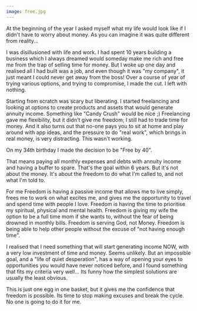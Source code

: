 ```yaml
---
image: free.jpg
---
```


At the beginning of the year I asked myself what my life would look like if I didn't have to worry about money. As you can imagine it was quite different from reality...

I was disillusioned with life and work. I had spent 10 years building a business which I always dreamed would someday make me rich and free me from the trap of selling time for money. But I woke up one day and realised all I had built was a job, and even though it was "my company", it just meant I could never get away from the boss! Over a course of year of trying various options, and trying to compromise, I made the cut. I left with nothing.

Starting from scratch was scary but liberating. I started freelancing and looking at options to create products and assets that would generate annuity income. Something like "Candy Crush" would be nice ;) Freelancing gave me flexibility, but it didn't give me freedom; I still had to trade time for money. And it also turns out that no-one pays you to sit at home and play around with app ideas, and the pressure to do "real work", which brings in real money, is very distracting. This wasn't working.

On my 34th birthday I made the decision to be "Free by 40". 

That means paying all monthly expenses and debts with annuity income and having a buffer to spare. That's the goal within 6 years. But it's not about the money. It's about the freedom to do what I'm called to, and not what I'm told to.

For me Freedom is having a passive income that allows me to live simply, frees me to work on what excites me, and gives me the opportunity to travel and spend time with people I love. Freedom is having the time to prioritise my spiritual, physical and mental health. Freedom is giving my wife the option to be a full time mom if she wants to, without the fear of being drowned in monthly bills. Freedom is serving God, not Money. Freedom is being able to help other people without the excuse of "not having enough time". 

I realised that I need something that will start generating income NOW, with a very low investment of time and money. Seems unlikely. But an impossible goal, and a "life of quiet desperation", has a way of opening your eyes to opportunities you would have never noticed before, and I found something that fits my criteria very well... Its funny how the simplest solutions are usually the least obvious.

This is just one egg in one basket, but it gives me the confidence that freedom is possible. Its time to stop making excuses and break the cycle. No one is going to do it for me.
